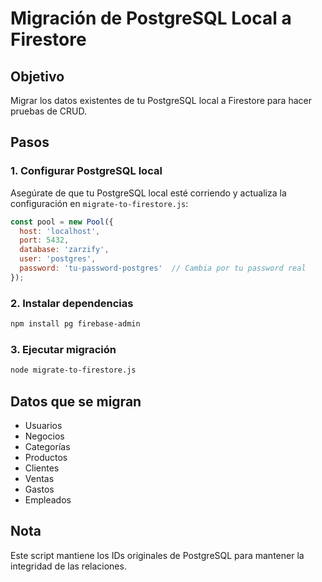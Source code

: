# Migración de PostgreSQL Local a Firestore

## Objetivo

Migrar los datos existentes de tu PostgreSQL local a Firestore para hacer pruebas de CRUD.

## Pasos

### 1. Configurar PostgreSQL local

Asegúrate de que tu PostgreSQL local esté corriendo y actualiza la configuración en `migrate-to-firestore.js`:
```javascript
const pool = new Pool({
  host: 'localhost',
  port: 5432,
  database: 'zarzify',
  user: 'postgres',
  password: 'tu-password-postgres'  // Cambia por tu password real
});
```

### 2. Instalar dependencias

```bash
npm install pg firebase-admin
```

### 3. Ejecutar migración

```bash
node migrate-to-firestore.js
```

## Datos que se migran

- Usuarios
- Negocios
- Categorías
- Productos
- Clientes
- Ventas
- Gastos
- Empleados

## Nota

Este script mantiene los IDs originales de PostgreSQL para mantener la integridad de las relaciones.
